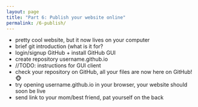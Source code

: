 ```yaml
---
layout: page
title: "Part 6: Publish your website online"
permalink: /6-publish/
---
```


- pretty cool website, but it now lives on your computer
- brief git introduction (what is it for?
- login/signup GitHub + install GitHub GUI
- create repository username.github.io
- //TODO: instructions for GUI client
- check your repository on GitHub, all your files are now here on GitHub! :monkey_face: 
- try opening username.github.io in your browser, your website should soon be live
- send link to your mom/best friend, pat yourself on the back
